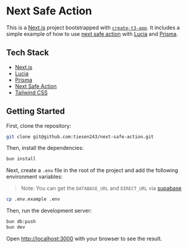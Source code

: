 # Next Safe Action

This is a [Next.js](https://nextjs.org) project bootstrapped with [`create-t3-app`](https://create.t3.gg/). It includes a simple example of how to use [next safe action](https://next-safe-action.dev) with [Lucia](https://lucia-auth.com) and [Prisma](https://prisma.io).

## Tech Stack

- [Next.js](https://nextjs.org)
- [Lucia](https://lucia-auth.com)
- [Prisma](https://prisma.io)
- [Next Safe Action](https://next-safe-action.dev)
- [Tailwind CSS](https://tailwindcss.com)

## Getting Started

First, clone the repository:

```bash
git clone git@github.com:tiesen243/next-safe-action.git
```

Then, install the dependencies:

```bash
bun install
```

Next, create a `.env` file in the root of the project and add the following environment variables:

> Note: You can get the `DATABASE_URL` and `DIRECT_URL` via [supabase](https://supabase.io)

```bash
cp .env.example .env
```

Then, run the development server:

```bash
bun db:push
bun dev
```

Open [http://localhost:3000](http://localhost:3000) with your browser to see the result.
